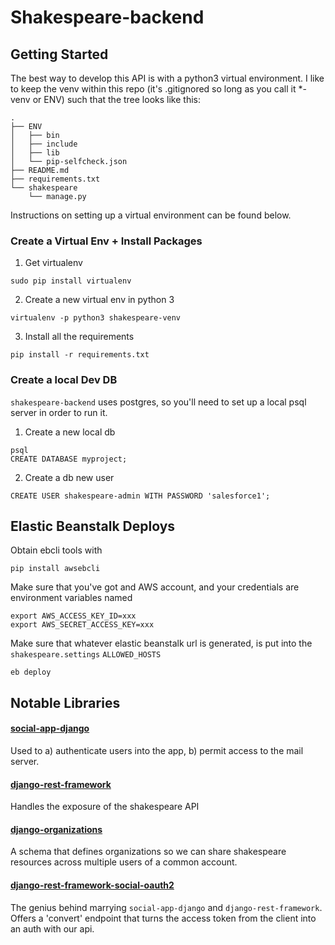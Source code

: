 # Shakespeare-backend

## Getting Started

The best way to develop this API is with a python3 virtual environment. I like to keep the venv within this repo (it's .gitignored so long as you call it *-venv or ENV) such that the tree looks like this:

```
.
├── ENV
│   ├── bin
│   ├── include
│   ├── lib
│   └── pip-selfcheck.json
├── README.md
├── requirements.txt
└── shakespeare
    └── manage.py
```

Instructions on setting up a virtual environment can be found below.

### Create a Virtual Env + Install Packages

1) Get virtualenv

```sudo pip install virtualenv```

2) Create a new virtual env in python 3

```virtualenv -p python3 shakespeare-venv```

3) Install all the requirements

```pip install -r requirements.txt```

### Create a local Dev DB

`shakespeare-backend` uses postgres, so you'll need to set up a local psql server in order to run it.

1) Create a new local db

```
psql
CREATE DATABASE myproject;
```

2) Create a db new user

```
CREATE USER shakespeare-admin WITH PASSWORD 'salesforce1';
```

## Elastic Beanstalk Deploys

Obtain ebcli tools with

```
pip install awsebcli
```

Make sure that you've got and AWS account, and your credentials are environment variables named

```
export AWS_ACCESS_KEY_ID=xxx
export AWS_SECRET_ACCESS_KEY=xxx
```

Make sure that whatever elastic beanstalk url is generated, is put into the `shakespeare.settings` `ALLOWED_HOSTS`

```eb deploy```

## Notable Libraries

#### [social-app-django](http://python-social-auth.readthedocs.io/)

Used to a) authenticate users into the app, b) permit access to the mail server.

#### [django-rest-framework](http://django-rest-framework.readthedocs.io/en/latest/)

Handles the exposure of the shakespeare API

#### [django-organizations](https://github.com/bennylope/django-organizations)

A schema that defines organizations so we can share shakespeare resources across multiple users of a common account.

#### [django-rest-framework-social-oauth2](https://github.com/PhilipGarnero/django-rest-framework-social-oauth2)

The genius behind marrying `social-app-django` and `django-rest-framework`. Offers a 'convert' endpoint that turns the access token from the client into an auth with our api.